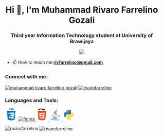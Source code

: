 <h1 align="center">Hi 👋, I'm Muhammad Rivaro Farrelino Gozali</h1>
<h3 align="center">Third year Information Technology student at University of Brawijaya</h3>
<p align = "center">
  <img src = "https://i.postimg.cc/nLFJHvw8/programcat.gif" />
</p>

- 📫 How to reach me **rivfarrelino@gmail.com**

<h3 align="left">Connect with me:</h3>
<p align="left">
<a href="https://www.linkedin.com/in/rivarofarrelino/" target="blank"><img align="center" src="https://raw.githubusercontent.com/rahuldkjain/github-profile-readme-generator/master/src/images/icons/Social/linked-in-alt.svg" alt="muhammad rivaro farrelino gozali" height="30" width="40" /></a>
<a href="https://instagram.com/rivarofarrelino" target="blank"><img align="center" src="https://raw.githubusercontent.com/rahuldkjain/github-profile-readme-generator/master/src/images/icons/Social/instagram.svg" alt="rivarofarrelino" height="30" width="40" /></a>
</p>

<h3 align="left">Languages and Tools:</h3>
<p align="left"> <a href="https://www.w3schools.com/css/" target="_blank" rel="noreferrer"> <img src="https://raw.githubusercontent.com/devicons/devicon/master/icons/css3/css3-original-wordmark.svg" alt="css3" width="40" height="40"/> </a> <a href="https://www.figma.com/" target="_blank" rel="noreferrer"> <img src="https://www.vectorlogo.zone/logos/figma/figma-icon.svg" alt="figma" width="40" height="40"/> </a> <a href="https://www.w3.org/html/" target="_blank" rel="noreferrer"> <img src="https://raw.githubusercontent.com/devicons/devicon/master/icons/html5/html5-original-wordmark.svg" alt="html5" width="40" height="40"/> </a> <a href="https://www.java.com" target="_blank" rel="noreferrer"> <img src="https://raw.githubusercontent.com/devicons/devicon/master/icons/java/java-original.svg" alt="java" width="40" height="40"/> </a> <a href="https://www.python.org" target="_blank" rel="noreferrer"> <img src="https://raw.githubusercontent.com/devicons/devicon/master/icons/python/python-original.svg" alt="python" width="40" height="40"/> </a> </p>

<p><img align="left" src="https://github-readme-stats.vercel.app/api/top-langs?username=rivarofarrelino&show_icons=true&locale=en&layout=compact" alt="rivarofarrelino" /></p>

<p>&nbsp;<img align="center" src="https://github-readme-stats.vercel.app/api?username=rivarofarrelino&show_icons=true&locale=en" alt="rivarofarrelino" /></p>
